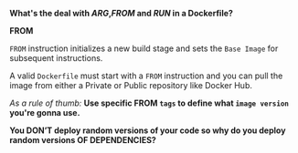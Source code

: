 **What's the deal with _ARG_,_FROM_ and _RUN_ in a Dockerfile?**

**FROM**

`FROM` instruction initializes a new build stage and sets the `Base Image` for subsequent instructions.

A valid `Dockerfile` must start with a `FROM` instruction and you can pull the image from either a Private or Public repository like Docker Hub.

_As a rule of thumb:_
**Use specific FROM `tags` to define what `image version` you're gonna use.**

**You DON’T deploy random versions of your code so why do you deploy random versions OF DEPENDENCIES?**

